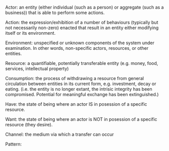 Actor: an entity (either individual (such as a person) or aggregate (such as a business)) that is able to perform some actions.

Action: the expression/exhibition of a number of behaviours (typically but not necessarily non-zero) enacted that result in an entity either modifying itself or its environment.

Environment: unspecified or unknown components of the system under examination. In other words, non-specific actors, resources, or other entities.

Resource: a quantifiable, potentially transferable entity (e.g. money, food, services, intellectual property)

Consumption: the process of withdrawing a resource from general circulation between entities in its current form, e.g. investment, decay or eating. (i.e. the entity is no longer extant, the intrisic integrity has been compromised. Potential for meaningful exchange has been extinguished.)

Have: the state of being where an actor IS in posession of a specific resource.

Want: the state of being where an actor is NOT in posession of a specific resource (they desire).

Channel: the medium via which a transfer can occur

Pattern: 
